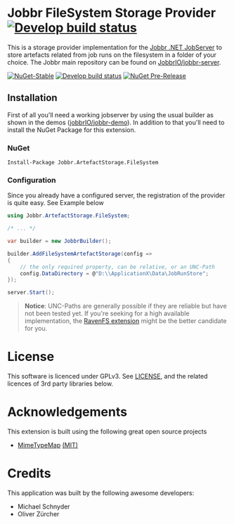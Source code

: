 # Jobbr FileSystem Storage Provider [![Develop build status][artefact-fs-badge-build-develop]][artefact-fs-link-build]

This is a storage provider implementation for the [Jobbr .NET JobServer](http://www.jobbr.io) to store artefacts related from job runs on the filesystem in a folder of your choice. 
The Jobbr main repository can be found on [JobbrIO/jobbr-server](https://github.com/jobbrIO).

[![NuGet-Stable][artefact-fs-badge-nuget]][artefact-fs-link-nuget]
[![Develop build status][artefact-fs-badge-build-develop]][artefact-fs-link-build] 
[![NuGet Pre-Release][artefact-fs-badge-nuget-pre]][artefact-fs-link-nuget] 

## Installation
First of all you'll need a working jobserver by using the usual builder as shown in the demos ([jobbrIO/jobbr-demo](https://github.com/jobbrIO/jobbr-demo)). In addition to that you'll need to install the NuGet Package for this extension.

### NuGet

    Install-Package Jobbr.ArtefactStorage.FileSystem

### Configuration
Since you already have a configured server, the registration of the provider is quite easy. See Example below

```c#
using Jobbr.ArtefactStorage.FileSystem;

/* ... */

var builder = new JobbrBuilder();

builder.AddFileSystemArtefactStorage(config =>
{
    // the only required property, can be relative, or an UNC-Path
    config.DataDirectory = @"D:\\ApplicationX\Data\JobRunStore";
});

server.Start();
```

> **Notice**: UNC-Paths are generally possible if they are reliable but have not been tested yet. If you're seeking for a high available implementation, the [RavenFS extension](https://github.com/jobbrIO/jobbr-artefactstorage-ravenfs) might be the better candidate for you. 

# License
This software is licenced under GPLv3. See [LICENSE](LICENSE), and the related licences of 3rd party libraries below.

# Acknowledgements
This extension is built using the following great open source projects

* [MimeTypeMap](https://github.com/samuelneff/MimeTypeMap) 
  [(MIT)](https://github.com/samuelneff/MimeTypeMap/blob/master/LICENSE.txt)


# Credits
This application was built by the following awesome developers:
* Michael Schnyder
* Oliver Zürcher

[artefact-fs-link-build]:            https://ci.appveyor.com/project/Jobbr/jobbr-artefactstorage-filesystem         
[artefact-fs-link-nuget]:            https://www.nuget.org/packages/Jobbr.ArtefactStorage.FileSystem

[artefact-fs-badge-build-develop]:   https://img.shields.io/appveyor/ci/Jobbr/jobbr-artefactstorage-filesystem/develop.svg?label=develop
[artefact-fs-badge-build-master]:    https://img.shields.io/appveyor/ci/Jobbr/jobbr-artefactstorage-filesystem/master.svg?label=master
[artefact-fs-badge-nuget]:           https://img.shields.io/nuget/v/Jobbr.ArtefactStorage.FileSystem.svg?label=NuGet%20stable
[artefact-fs-badge-nuget-pre]:       https://img.shields.io/nuget/vpre/Jobbr.ArtefactStorage.FileSystem.svg?label=NuGet%20pre
